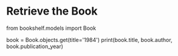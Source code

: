 # Retrieve the Book

from bookshelf.models import Book

book = Book.objects.get(title='1984')
print(book.title, book.author, book.publication_year)

